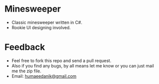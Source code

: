 # Minesweeper
* Classic minesweeper written in C#.
* Rookie UI designing involved.

# Feedback
* Feel free to fork this repo and send a pull request.
* Also if you find any bugs, by all means let me know or you can just mail me the zip file.
* Email: humaeedanik@gmail.com
